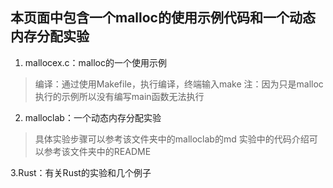 ## 本页面中包含一个malloc的使用示例代码和一个动态内存分配实验

1. mallocex.c：malloc的一个使用示例
> 编译：通过使用Makefile，执行编译，终端输入make
> 注：因为只是malloc执行的示例所以没有编写main函数无法执行

2. malloclab：一个动态内存分配实验
> 具体实验步骤可以参考该文件夹中的malloclab的md
> 实验中的代码介绍可以参考该文件夹中的README

3.Rust：有关Rust的实验和几个例子